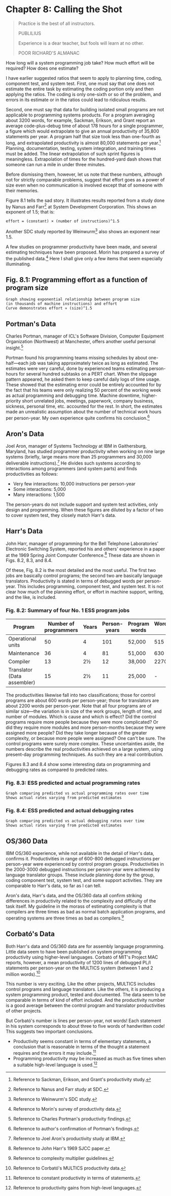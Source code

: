 # Chapter 8: Calling the Shot

> Practice is the best of all instructors.
>
> PUBLILIUS
>
> Experience is a dear teacher, but fools will learn at no other.
>
> POOR RICHARD'S ALMANAC

How long will a system programming job take? How much effort will be required? How does one estimate?

I have earlier suggested ratios that seem to apply to planning time, coding, component test, and system test. First, one must say that one does not estimate the entire task by estimating the coding portion only and then applying the ratios. The coding is only one-sixth or so of the problem, and errors in its estimate or in the ratios could lead to ridiculous results.

Second, one must say that data for building isolated small programs are not applicable to programming systems products. For a program averaging about 3200 words, for example, Sackman, Erikson, and Grant report an average code-plus-debug time of about 178 hours for a single programmer, a figure which would extrapolate to give an annual productivity of 35,800 statements per year. A program half that size took less than one-fourth as long, and extrapolated productivity is almost 80,000 statements per year.[^1] Planning, documentation, testing, system integration, and training times must be added. The linear extrapolation of such sprint figures is meaningless. Extrapolation of times for the hundred-yard dash shows that someone can run a mile in under three minutes.

[^1]: Reference to Sackman, Erikson, and Grant's productivity study.

Before dismissing them, however, let us note that these numbers, although not for strictly comparable problems, suggest that effort goes as a power of size even when no communication is involved except that of someone with their memories.

Figure 8.1 tells the sad story. It illustrates results reported from a study done by Nanus and Farr[^2] at System Development Corporation. This shows an exponent of 1.5; that is:

[^2]: Reference to Nanus and Farr study at SDC.

```text
effort = (constant) × (number of instructions)^1.5
```

Another SDC study reported by Weinwurm[^3] also shows an exponent near 1.5.

[^3]: Reference to Weinwurm's SDC study.

A few studies on programmer productivity have been made, and several estimating techniques have been proposed. Morin has prepared a survey of the published data.[^4] Here I shall give only a few items that seem especially illuminating.

[^4]: Reference to Morin's survey of productivity data.

## Fig. 8.1: Programming effort as a function of program size

```text
Graph showing exponential relationship between program size
(in thousands of machine instructions) and effort
Curve demonstrates effort ∝ (size)^1.5
```

## Portman's Data

Charles Portman, manager of ICL's Software Division, Computer Equipment Organization (Northwest) at Manchester, offers another useful personal insight.[^5]

[^5]: Reference to Charles Portman's productivity findings.

Portman found his programming teams missing schedules by about one-half—each job was taking approximately twice as long as estimated. The estimates were very careful, done by experienced teams estimating person-hours for several hundred subtasks on a PERT chart. When the slippage pattern appeared, he asked them to keep careful daily logs of time usage. These showed that the estimating error could be entirely accounted for by the fact that his teams were only realizing 50 percent of the working week as actual programming and debugging time. Machine downtime, higher-priority short unrelated jobs, meetings, paperwork, company business, sickness, personal time, etc. accounted for the rest. In short, the estimates made an unrealistic assumption about the number of technical work hours per person-year. My own experience quite confirms his conclusion.[^6]

[^6]: Reference to author's confirmation of Portman's findings.

## Aron's Data

Joel Aron, manager of Systems Technology at IBM in Gaithersburg, Maryland, has studied programmer productivity when working on nine large systems (briefly, large means more than 25 programmers and 30,000 deliverable instructions).[^7] He divides such systems according to interactions among programmers (and system parts) and finds productivities as follows:

[^7]: Reference to Joel Aron's productivity study at IBM.

- Very few interactions: 10,000 instructions per person-year
- Some interactions: 5,000
- Many interactions: 1,500

The person-years do not include support and system test activities, only design and programming. When these figures are diluted by a factor of two to cover system test, they closely match Harr's data.

## Harr's Data

John Harr, manager of programming for the Bell Telephone Laboratories' Electronic Switching System, reported his and others' experience in a paper at the 1969 Spring Joint Computer Conference.[^8] These data are shown in Figs. 8.2, 8.3, and 8.4.

[^8]: Reference to John Harr's 1969 SJCC paper.

Of these, Fig. 8.2 is the most detailed and the most useful. The first two jobs are basically control programs; the second two are basically language translators. Productivity is stated in terms of debugged words per person-year. This includes programming, component test, and system test. It is not clear how much of the planning effort, or effort in machine support, writing, and the like, is included.

### Fig. 8.2: Summary of four No. 1 ESS program jobs

| Program | Number of programmers | Years | Person-years | Program words | Words/person-year |
|---------|----------------------|-------|-----------|---------------|----------------|
| Operational units | 50 | 4 | 101 | 52,000 | 515 |
| Maintenance | 36 | 4 | 81 | 51,000 | 630 |
| Compiler | 13 | 2½ | 12 | 38,000 | 2270 |
| Translator (Data assembler) | 15 | 2½ | 11 | 25,000 | - |

The productivities likewise fall into two classifications; those for control programs are about 600 words per person-year; those for translators are about 2200 words per person-year. Note that all four programs are of similar size—the variation is in size of the work groups, length of time, and number of modules. Which is cause and which is effect? Did the control programs require more people because they were more complicated? Or did they require more modules and more person-months because they were assigned more people? Did they take longer because of the greater complexity, or because more people were assigned? One can't be sure. The control programs were surely more complex. These uncertainties aside, the numbers describe the real productivities achieved on a large system, using present-day programming techniques. As such they are a real contribution.

Figures 8.3 and 8.4 show some interesting data on programming and debugging rates as compared to predicted rates.

### Fig. 8.3: ESS predicted and actual programming rates

```text
Graph comparing predicted vs actual programming rates over time
Shows actual rates varying from predicted estimates
```

### Fig. 8.4: ESS predicted and actual debugging rates

```text
Graph comparing predicted vs actual debugging rates over time
Shows actual rates varying from predicted estimates
```

## OS/360 Data

IBM OS/360 experience, while not available in the detail of Harr's data, confirms it. Productivities in range of 600-800 debugged instructions per person-year were experienced by control program groups. Productivities in the 2000-3000 debugged instructions per person-year were achieved by language translator groups. These include planning done by the group, coding component test, system test, and some support activities. They are comparable to Harr's data, so far as I can tell.

Aron's data, Harr's data, and the OS/360 data all confirm striking differences in productivity related to the complexity and difficulty of the task itself. My guideline in the morass of estimating complexity is that compilers are three times as bad as normal batch application programs, and operating systems are three times as bad as compilers.[^9]

[^9]: Reference to complexity multiplier guidelines.

## Corbató's Data

Both Harr's data and OS/360 data are for assembly language programming. Little data seem to have been published on system programming productivity using higher-level languages. Corbató of MIT's Project MAC reports, however, a mean productivity of 1200 lines of debugged PL/I statements per person-year on the MULTICS system (between 1 and 2 million words).[^10]

[^10]: Reference to Corbató's MULTICS productivity data.

This number is very exciting. Like the other projects, MULTICS includes control programs and language translators. Like the others, it is producing a system programming product, tested and documented. The data seem to be comparable in terms of kind of effort included. And the productivity number is a good average between the control program and translator productivities of other projects.

But Corbató's number is lines per person-year, not words! Each statement in his system corresponds to about three to five words of handwritten code! This suggests two important conclusions.

- Productivity seems constant in terms of elementary statements, a conclusion that is reasonable in terms of the thought a statement requires and the errors it may include.[^11]
- Programming productivity may be increased as much as five times when a suitable high-level language is used.[^12]

[^11]: Reference to constant productivity in terms of statements.

[^12]: Reference to productivity gains from high-level languages.
